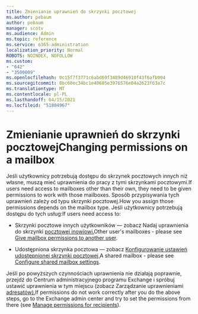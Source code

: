 ```yaml
---
title: Zmienianie uprawnień do skrzynki pocztowej
ms.author: pebaum
author: pebaum
manager: scotv
ms.audience: Admin
ms.topic: reference
ms.service: o365-administration
localization_priority: Normal
ROBOTS: NOINDEX, NOFOLLOW
ms.custom:
- "642"
- "3500009"
ms.openlocfilehash: 0c15f7f3771c6abd69f3489d46910f43f6afb904
ms.sourcegitcommit: 8bc60ec34bc1e40685e3976576e04a2623f63a7c
ms.translationtype: MT
ms.contentlocale: pl-PL
ms.lasthandoff: 04/15/2021
ms.locfileid: "51804967"
---
```

# <a name="changing-permissions-on-a-mailbox"></a><span data-ttu-id="d9b8f-102">Zmienianie uprawnień do skrzynki pocztowej</span><span class="sxs-lookup"><span data-stu-id="d9b8f-102">Changing permissions on a mailbox</span></span>

<span data-ttu-id="d9b8f-103">Jeśli użytkownicy potrzebują dostępu do skrzynek pocztowych innych niż własne, muszą mieć uprawnienia do pracy z tymi skrzynkami pocztowymi.</span><span class="sxs-lookup"><span data-stu-id="d9b8f-103">If users need access to mailboxes other than their own, they need to be given permissions to work with those mailboxes.</span></span> <span data-ttu-id="d9b8f-104">Sposób przypisywania tych uprawnień zależy od typu skrzynki pocztowej.</span><span class="sxs-lookup"><span data-stu-id="d9b8f-104">How you assign those permissions depends on the mailbox type.</span></span> <span data-ttu-id="d9b8f-105">Jeśli użytkownicy potrzebują dostępu do tych usług:</span><span class="sxs-lookup"><span data-stu-id="d9b8f-105">If users need access to:</span></span>
  
- <span data-ttu-id="d9b8f-106">Skrzynki pocztowe innych użytkowników — zobacz Nadaj uprawnienia do skrzynki [pocztowej inowiowi.](https://docs.microsoft.com/microsoft-365/admin/add-users/give-mailbox-permissions-to-another-user)</span><span class="sxs-lookup"><span data-stu-id="d9b8f-106">Other user's mailboxes - please see [Give mailbox permissions to another user](https://docs.microsoft.com/microsoft-365/admin/add-users/give-mailbox-permissions-to-another-user).</span></span>
    
- <span data-ttu-id="d9b8f-107">Udostępniona skrzynka pocztowa — zobacz [Konfigurowanie ustawień udostępnionej skrzynki pocztowej.](https://docs.microsoft.com/microsoft-365/admin/email/configure-a-shared-mailbox#add-or-remove-members)</span><span class="sxs-lookup"><span data-stu-id="d9b8f-107">A shared mailbox - please see [Configure shared mailbox settings](https://docs.microsoft.com/microsoft-365/admin/email/configure-a-shared-mailbox#add-or-remove-members).</span></span>
    
<span data-ttu-id="d9b8f-108">Jeśli po powyższych czynnościach uprawnienia nie działają poprawnie, przejdź do Centrum administracyjnego programu Exchange i spróbuj ustawić uprawnienia w tym miejscu (zobacz Zarządzanie uprawnieniami [adresatów).](https://technet.microsoft.com/library/jj919240%28v=exchg.150%29.aspx)</span><span class="sxs-lookup"><span data-stu-id="d9b8f-108">If permissions do not work correctly after you do the above steps, go to the Exchange admin center and try to set the permissions from there (see [Manage permissions for recipients](https://technet.microsoft.com/library/jj919240%28v=exchg.150%29.aspx)).</span></span>
  
